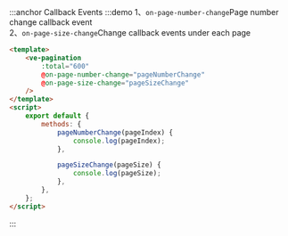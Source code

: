 :::anchor Callback Events
:::demo 1、`on-page-number-change`Page number change callback event<br>2、`on-page-size-change`Change callback events under each page

```html
<template>
    <ve-pagination
        :total="600"
        @on-page-number-change="pageNumberChange"
        @on-page-size-change="pageSizeChange"
    />
</template>
<script>
    export default {
        methods: {
            pageNumberChange(pageIndex) {
                console.log(pageIndex);
            },

            pageSizeChange(pageSize) {
                console.log(pageSize);
            },
        },
    };
</script>
```

:::
